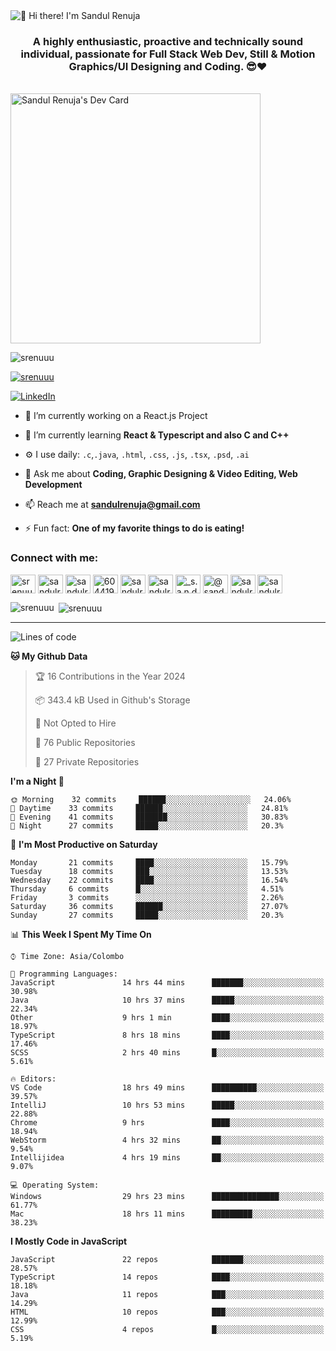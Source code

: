 <img src="https://user-images.githubusercontent.com/49369577/97047278-562d0200-1596-11eb-8a4f-656b2acf2b6a.gif" alt="👋 Hi there! I'm Sandul Renuja" title="👋 Hi there! I'm Sandul Renuja"/>
<h3 align="center">A highly enthusiastic, proactive and technically sound individual, passionate for Full Stack Web Dev, Still & Motion Graphics/UI Designing and Coding. 😎❤</h3>
<br>
<a href="https://app.daily.dev/sandulr"><img src="https://api.daily.dev/devcards/0ac820e4d7bf4fb8a52823b51c67f13e.png?r=0uy" width="400" alt="Sandul Renuja's Dev Card"/></a>
<br>
<p align="left"> <img src="https://komarev.com/ghpvc/?username=srenuuu&label=Profile%20views&color=43cc11&style=flat" alt="srenuuu" /> </p>

<p align="left"> <a href="https://github.com/ryo-ma/github-profile-trophy"><img src="https://github-profile-trophy.vercel.app/?username=srenuuu&title=Commit,PullRequest,Repository" alt="srenuuu" /></a> </p>

<p align="left">
   <a href="https://linkedin.com/in/sandulr/" target="_blank">
      <img src="https://img.shields.io/badge/-Sandul Renuja-blue?style=for-the-badge&logo=Linkedin" alt="LinkedIn">
   </a>
</p>

- 🔭 I’m currently working on a React.js Project
- 🌱 I’m currently learning **React & Typescript and also C and C++**
- ⚙️ I use daily: `.c`,`.java`, `.html`, `.css`, `.js`, `.tsx`, `.psd`, `.ai`
- 💬 Ask me about **Coding, Graphic Designing & Video Editing, Web Development**
- 📫 Reach me at **sandulrenuja@gmail.com**

- ⚡ Fun fact: **One of my favorite things to do is eating!**

<h3 align="left">Connect with me:</h3>
<p align="left">
<a href="https://dev.to/srenuuu" target="blank"><img align="center" src="https://cdn.jsdelivr.net/npm/simple-icons@3.0.1/icons/dev-dot-to.svg" alt="srenuuu" height="30" width="40" /></a>
<a href="https://twitter.com/sandulr" target="blank"><img align="center" src="https://cdn.jsdelivr.net/npm/simple-icons@3.0.1/icons/twitter.svg" alt="sandulr" height="30" width="40" /></a>
<a href="https://linkedin.com/in/sandulr" target="blank"><img align="center" src="https://cdn.jsdelivr.net/npm/simple-icons@3.0.1/icons/linkedin.svg" alt="sandulr" height="30" width="40" /></a>
<a href="https://stackoverflow.com/users/6044198" target="blank"><img align="center" src="https://cdn.jsdelivr.net/npm/simple-icons@3.0.1/icons/stackoverflow.svg" alt="6044198" height="30" width="40" /></a>
<a href="https://kaggle.com/sandulrenuja" target="blank"><img align="center" src="https://cdn.jsdelivr.net/npm/simple-icons@3.0.1/icons/kaggle.svg" alt="sandulrenuja" height="30" width="40" /></a>
<a href="https://fb.com/sandulrenuja" target="blank"><img align="center" src="https://cdn.jsdelivr.net/npm/simple-icons@3.0.1/icons/facebook.svg" alt="sandulrenuja" height="30" width="40" /></a>
<a href="https://instagram.com/_s.a.n.d.u.l_" target="blank"><img align="center" src="https://cdn.jsdelivr.net/npm/simple-icons@3.0.1/icons/instagram.svg" alt="_s.a.n.d.u.l_" height="30" width="40" /></a>
<a href="https://medium.com/@sandulrenuja" target="blank"><img align="center" src="https://cdn.jsdelivr.net/npm/simple-icons@3.0.1/icons/medium.svg" alt="@sandulrenuja" height="30" width="40" /></a>
<a href="https://www.codechef.com/users/sandulr" target="blank"><img align="center" src="https://cdn.jsdelivr.net/npm/simple-icons@3.1.0/icons/codechef.svg" alt="sandulr" height="30" width="40" /></a>
<a href="https://www.hackerrank.com/sandulrenuja" target="blank"><img align="center" src="https://cdn.jsdelivr.net/npm/simple-icons@3.0.1/icons/hackerrank.svg" alt="sandulrenuja" height="30" width="40" /></a>
</p>


<p><img align="left" src="https://github-readme-stats.vercel.app/api/top-langs?username=srenuuu&show_icons=true&locale=en&layout=compact" alt="srenuuu" /></p>

<p>&nbsp;<img align="center" src="https://github-readme-stats.vercel.app/api?username=srenuuu&show_icons=true&locale=en" alt="srenuuu" /></p>

<hr>

<!--START_SECTION:waka-->
![Lines of code](https://img.shields.io/badge/From%20Hello%20World%20I%27ve%20Written-0%20lines%20of%20code-blue)

**🐱 My Github Data** 

> 🏆 16 Contributions in the Year 2024
 > 
> 📦 343.4 kB Used in Github's Storage 
 > 
> 🚫 Not Opted to Hire
 > 
> 📜 76 Public Repositories
 > 
> 🔑 27 Private Repositories 

**I'm a Night 🦉** 

```text
🌞 Morning    32 commits     ██████░░░░░░░░░░░░░░░░░░░   24.06% 
🌆 Daytime    33 commits     ██████░░░░░░░░░░░░░░░░░░░   24.81% 
🌃 Evening    41 commits     ███████░░░░░░░░░░░░░░░░░░   30.83% 
🌙 Night      27 commits     █████░░░░░░░░░░░░░░░░░░░░   20.3%

```
📅 **I'm Most Productive on Saturday** 

```text
Monday       21 commits     ████░░░░░░░░░░░░░░░░░░░░░   15.79% 
Tuesday      18 commits     ███░░░░░░░░░░░░░░░░░░░░░░   13.53% 
Wednesday    22 commits     ████░░░░░░░░░░░░░░░░░░░░░   16.54% 
Thursday     6 commits      █░░░░░░░░░░░░░░░░░░░░░░░░   4.51% 
Friday       3 commits      ░░░░░░░░░░░░░░░░░░░░░░░░░   2.26% 
Saturday     36 commits     ██████░░░░░░░░░░░░░░░░░░░   27.07% 
Sunday       27 commits     █████░░░░░░░░░░░░░░░░░░░░   20.3%

```


📊 **This Week I Spent My Time On** 

```text
⌚︎ Time Zone: Asia/Colombo

💬 Programming Languages: 
JavaScript               14 hrs 44 mins      ███████░░░░░░░░░░░░░░░░░░   30.98% 
Java                     10 hrs 37 mins      █████░░░░░░░░░░░░░░░░░░░░   22.34% 
Other                    9 hrs 1 min         ████░░░░░░░░░░░░░░░░░░░░░   18.97% 
TypeScript               8 hrs 18 mins       ████░░░░░░░░░░░░░░░░░░░░░   17.46% 
SCSS                     2 hrs 40 mins       █░░░░░░░░░░░░░░░░░░░░░░░░   5.61%

🔥 Editors: 
VS Code                  18 hrs 49 mins      ██████████░░░░░░░░░░░░░░░   39.57% 
IntelliJ                 10 hrs 53 mins      █████░░░░░░░░░░░░░░░░░░░░   22.88% 
Chrome                   9 hrs               ████░░░░░░░░░░░░░░░░░░░░░   18.94% 
WebStorm                 4 hrs 32 mins       ██░░░░░░░░░░░░░░░░░░░░░░░   9.54% 
Intellijidea             4 hrs 19 mins       ██░░░░░░░░░░░░░░░░░░░░░░░   9.07%

💻 Operating System: 
Windows                  29 hrs 23 mins      ███████████████░░░░░░░░░░   61.77% 
Mac                      18 hrs 11 mins      █████████░░░░░░░░░░░░░░░░   38.23%

```

**I Mostly Code in JavaScript** 

```text
JavaScript               22 repos            ███████░░░░░░░░░░░░░░░░░░   28.57% 
TypeScript               14 repos            ████░░░░░░░░░░░░░░░░░░░░░   18.18% 
Java                     11 repos            ███░░░░░░░░░░░░░░░░░░░░░░   14.29% 
HTML                     10 repos            ███░░░░░░░░░░░░░░░░░░░░░░   12.99% 
CSS                      4 repos             █░░░░░░░░░░░░░░░░░░░░░░░░   5.19%

```



<!--END_SECTION:waka-->
